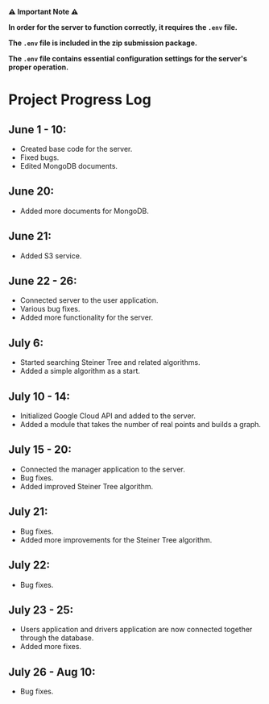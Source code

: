 **⚠️ Important Note ⚠️**

 **In order for the server to function correctly, it requires the `.env` file.**
   
 **The `.env` file is included in the zip submission package.**

 **The `.env` file contains essential configuration settings for the server's proper operation.**


# Project Progress Log

## June 1 - 10:

- Created base code for the server.
- Fixed bugs.
- Edited MongoDB documents.

## June 20:

- Added more documents for MongoDB.

## June 21:

- Added S3 service.

## June 22 - 26:

- Connected server to the user application.
- Various bug fixes.
- Added more functionality for the server.

## July 6:

- Started searching Steiner Tree and related algorithms.
- Added a simple algorithm as a start.

## July 10 - 14:

- Initialized Google Cloud API and added to the server.
- Added a module that takes the number of real points and builds a graph.

## July 15 - 20:

- Connected the manager application to the server.
- Bug fixes.
- Added improved Steiner Tree algorithm.

## July 21:

- Bug fixes.
- Added more improvements for the Steiner Tree algorithm.

## July 22:

- Bug fixes.

## July 23 - 25:

- Users application and drivers application are now connected together through the database.
- Added more fixes.

## July 26 - Aug 10:

- Bug fixes.
